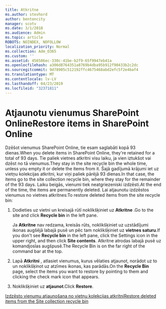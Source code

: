 ```yaml
---
title: Atkritne
ms.author: stevhord
author: bentoncity
manager: scotv
ms.date: 3/1/2018
ms.audience: Admin
ms.topic: article
ROBOTS: NOINDEX, NOFOLLOW
localization_priority: Normal
ms.collection: Adm_O365
ms.custom: ''
ms.assetid: 456586ec-330c-41be-b2f9-65f9947eb41a
ms.openlocfilehash: a306d8764351a8769b4dba95b912f90433b2c2dc
ms.sourcegitcommit: 9d78905c512192ffc4675468abd2efc5f2e4baf4
ms.translationtype: MT
ms.contentlocale: lv-LV
ms.lasthandoff: 04/23/2019
ms.locfileid: "32371811"
---
```

# <a name="restore-items-in-sharepoint-online"></a><span data-ttu-id="6ad9c-102">Atjaunotu vienumus SharePoint Online</span><span class="sxs-lookup"><span data-stu-id="6ad9c-102">Restore items in SharePoint Online</span></span>

<span data-ttu-id="6ad9c-103">Dzēšot vienumus SharePoint Online, tie esam saglabāti kopā 93 dienas.</span><span class="sxs-lookup"><span data-stu-id="6ad9c-103">When you delete items in SharePoint Online, they're retained for a total of 93 days.</span></span> <span data-ttu-id="6ad9c-104">Tie paliek vietnes atkritni visu laiku, ja vien iztukšot vai dzēst no tā vienumus.</span><span class="sxs-lookup"><span data-stu-id="6ad9c-104">They stay in the site recycle bin the whole time, unless you empty it or delete the items from it.</span></span> <span data-ttu-id="6ad9c-105">Šajā gadījumā krājumi iet uz vietņu kolekcijas atkritni, kur viņi paliek pārējā 93 dienas.</span><span class="sxs-lookup"><span data-stu-id="6ad9c-105">In that case, the items go to the site collection recycle bin, where they stay for the remainder of the 93 days.</span></span> <span data-ttu-id="6ad9c-106">Laiku beigās, vienumi tiek neatgriezeniski izdzēsti.</span><span class="sxs-lookup"><span data-stu-id="6ad9c-106">At the end of the time, the items are permanently deleted.</span></span> <span data-ttu-id="6ad9c-107">Lai atjaunotu izdzēstos vienumus no vietnes atkritnes:</span><span class="sxs-lookup"><span data-stu-id="6ad9c-107">To restore deleted items from the site recycle bin:</span></span>
  
1. <span data-ttu-id="6ad9c-108">Dodieties uz vietni un kreisajā rūtī noklikšķiniet uz **Atkritne** .</span><span class="sxs-lookup"><span data-stu-id="6ad9c-108">Go to the site and click **Recycle bin** in the left pane.</span></span> 
    
    <span data-ttu-id="6ad9c-109">Ja **Atkritne** nav redzama, kreisās rūts, noklikšķiniet uz uzstādījumi ikonas augšējā labajā pusē un pēc tam noklikšķiniet uz **vietnes saturu**.</span><span class="sxs-lookup"><span data-stu-id="6ad9c-109">If you don't see **Recycle bin** in the left pane, click the Settings icon in the upper right, and then click **Site contents**.</span></span> <span data-ttu-id="6ad9c-110">Atkritne atrodas labajā pusē uz komandjoslas augšpusē.</span><span class="sxs-lookup"><span data-stu-id="6ad9c-110">The Recycle Bin is on the far right of the command bar at the top.</span></span>
    
2. <span data-ttu-id="6ad9c-111">Lapā **Atkritni** , atlasiet vienumus, kurus vēlaties atjaunot, norādot uz to un noklikšķinot uz atzīmes ikonas, kas parādās.</span><span class="sxs-lookup"><span data-stu-id="6ad9c-111">On the **Recycle Bin** page, select the items you want to restore by pointing to them and clicking the check mark icon that appears.</span></span> 
    
3. <span data-ttu-id="6ad9c-112">Noklikšķiniet uz **atjaunot**.</span><span class="sxs-lookup"><span data-stu-id="6ad9c-112">Click **Restore**.</span></span>
    
[<span data-ttu-id="6ad9c-113">Izdzēsto vienumu atjaunošana no vietņu kolekcijas atkritni</span><span class="sxs-lookup"><span data-stu-id="6ad9c-113">Restore deleted items from the Site collection recycle bin</span></span>](https://go.microsoft.com/fwlink/?linkid=866439)
  


